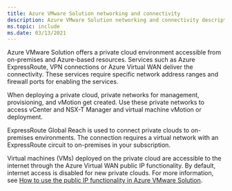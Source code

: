 ```yaml
---
title: Azure VMware Solution networking and connectivity
description: Azure VMware Solution networking and connectivity description.
ms.topic: include
ms.date: 03/13/2021
---
```


<!-- Used in introduction.md and concepts-networking.md -->

Azure VMware Solution offers a private cloud environment accessible from on-premises and Azure-based resources. Services such as Azure ExpressRoute, VPN connections or Azure Virtual WAN deliver the connectivity. These services require specific network address ranges and firewall ports for enabling the services.

When deploying a private cloud, private networks for management, provisioning, and vMotion get created. Use these private networks to access vCenter and NSX-T Manager and virtual machine vMotion or deployment.  

ExpressRoute Global Reach is used to connect private clouds to on-premises environments. The connection requires a virtual network with an ExpressRoute circuit to on-premises in your subscription.

Virtual machines (VMs) deployed on the private cloud are accessible to the internet through the Azure Virtual WAN public IP functionality.  By default, internet access is disabled for new private clouds. For more information, see [How to use the public IP functionality in Azure VMware Solution](../public-ip-usage.md).

